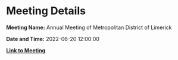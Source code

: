 # Meeting Details

**Meeting Name:** Annual Meeting of Metropolitan District of Limerick

**Date and Time:** 2022-06-20 12:00:00

**[Link to Meeting](https://www.limerick.ie/council/whats-on/annual-meeting-metropolitan-district-limerick-4)**
